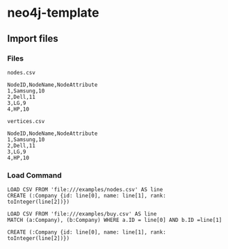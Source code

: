 # neo4j-template

## Import files

### Files
`nodes.csv`
``` csv
NodeID,NodeName,NodeAttribute
1,Samsung,10
2,Dell,11
3,LG,9
4,HP,10
```

`vertices.csv`
``` csv
NodeID,NodeName,NodeAttribute
1,Samsung,10
2,Dell,11
3,LG,9
4,HP,10
```

### Load Command

``` cypher
LOAD CSV FROM 'file:///examples/nodes.csv' AS line
CREATE (:Company {id: line[0], name: line[1], rank: toInteger(line[2])})
```

``` cypher
LOAD CSV FROM 'file:///examples/buy.csv' AS line
MATCH (a:Company), (b:Company) WHERE a.ID = line[0] AND b.ID =line[1]

CREATE (:Company {id: line[0], name: line[1], rank: toInteger(line[2])})
```

